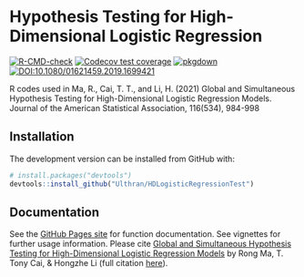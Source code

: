 # Hypothesis Testing for High-Dimensional Logistic Regression

<!-- badges: start -->
  [![R-CMD-check](https://github.com/Ulthran/HDLogisticRegressionTest/actions/workflows/R-CMD-check.yaml/badge.svg)](https://github.com/Ulthran/HDLogisticRegressionTest/actions/workflows/R-CMD-check.yaml)
  [![Codecov test coverage](https://codecov.io/gh/Ulthran/HDLogisticRegressionTest/branch/main/graph/badge.svg)](https://app.codecov.io/gh/Ulthran/HDLogisticRegressionTest?branch=main)
  [![pkgdown](https://github.com/Ulthran/HDLogisticRegressionTest/actions/workflows/pkgdown.yaml/badge.svg)](https://ulthran.github.io/HDLogisticRegressionTest)
  [![DOI:10.1080/01621459.2019.1699421](https://badgen.net/badge/Published%20in/JASA/blue)](https://doi.org/10.1080/01621459.2019.1699421)
<!-- badges: end -->

R codes used in Ma, R., Cai, T. T., and Li, H. (2021) Global and Simultaneous Hypothesis Testing for High-Dimensional Logistic Regression Models. Journal of the American Statistical Association, 116(534), 984-998

## Installation

The development version can be installed from GitHub with:

```r
# install.packages("devtools")
devtools::install_github("Ulthran/HDLogisticRegressionTest")
```

## Documentation

See the [GitHub Pages site](https://ulthran.github.io/HDLogisticRegressionTest/) for function documentation. See vignettes for further usage information. Please cite [Global and Simultaneous Hypothesis Testing for High-Dimensional Logistic Regression Models](https://arxiv.org/abs/1805.06970) by Rong Ma, T. Tony Cai, & Hongzhe Li (full citation [here](https://ulthran.github.io/HDLogisticRegressionTest/authors.html#citation)).
